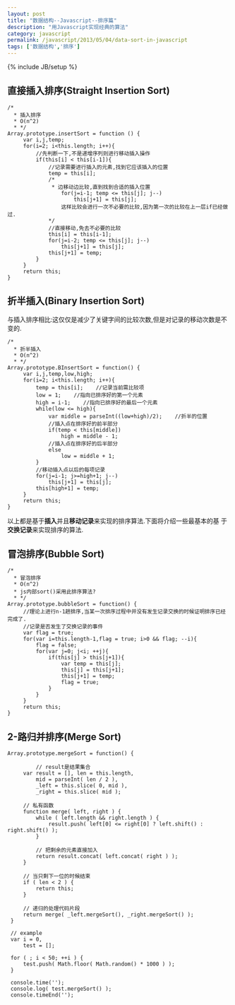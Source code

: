 ```yaml
---
layout: post
title: "数据结构--Javascript--排序篇"
description: "用Javascript实现经典的算法"
category: javascript
permalink: /javascript/2013/05/04/data-sort-in-javascript
tags: ['数据结构','排序']
---
```

{% include JB/setup %}

## 直接插入排序(Straight Insertion Sort)

    /*
      * 插入排序
      * O(n^2)
      * */
    Array.prototype.insertSort = function () {
         var i,j,temp;
         for(i=2; i<this.length; i++){
             //先判断一下,不是递增序列则进行移动插入操作
             if(this[i] < this[i-1]){
                 //记录需要进行插入的元素,找到它应该插入的位置
                 temp = this[i];
                 /*
                  * 边移动边比较,直到找到合适的插入位置
                     for(j=i-1; temp <= this[j]; j--)
                         this[j+1] = this[j];
                     这样比较会进行一次不必要的比较,因为第一次的比较在上一层if已经做过.
                 */
                 //直接移动,免去不必要的比较
                 this[i] = this[i-1];
                 for(j=i-2; temp <= this[j]; j--)
                     this[j+1] = this[j];
                 this[j+1] = temp;
             }
         }
         return this;
    }

## 折半插入(Binary Insertion Sort)

与插入排序相比:这仅仅是减少了关键字间的比较次数,但是对记录的移动次数是不变的.

    /*
      * 折半插入  
      * O(n^2)
      * */
    Array.prototype.BInsertSort = function() {
         var i,j,temp,low,high;
         for(i=2; i<this.length; i++){
             temp = this[i];    //记录当前需比较项
             low = 1;    //指向已排序好的第一个元素
             high = i-1;    //指向已排序好的最后一个元素
             while(low <= high){
                 var middle = parseInt((low+high)/2);    //折半的位置
                 //插入点在排序好的前半部分
                 if(temp < this[middle])    
                     high = middle - 1;
                 //插入点在排序好的后半部分
                 else  
                     low = middle + 1;
             }
             //移动插入点以后的每项记录
             for(j=i-1; j>=high+1; j--) 
                 this[j+1] = this[j];
             this[high+1] = temp;
         }
         return this;
    }

以上都是基于**插入**并且**移动记录**来实现的排序算法.下面将介绍一些最基本的基
于**交换记录**来实现排序的算法.

## 冒泡排序(Bubble Sort)

    /*
      * 冒泡排序
      * O(n^2)
      * js内部sort()采用此排序算法?
      * */
    Array.prototype.bubbleSort = function() {
         //理论上进行n-1趟排序,当某一次排序过程中并没有发生记录交换的时候证明排序已经完成了.
         //记录是否发生了交换记录的事件
         var flag = true;
         for(var i=this.length-1,flag = true; i>0 && flag; --i){
             flag = false;
             for(var j=0; j<i; ++j){
                 if(this[j] > this[j+1]){
                     var temp = this[j];
                     this[j] = this[j+1];
                     this[j+1] = temp;
                     flag = true;
                 }
             }
         }
         return this;
    }

## 2-路归并排序(Merge Sort)

    Array.prototype.mergeSort = function() {
         
             // result是结果集合
         var result = [], len = this.length,
             mid = parseInt( len / 2 ),
             _left = this.slice( 0, mid ),
             _right = this.slice( mid );
     
         // 私有函数
         function merge( left, right ) {
             while ( left.length && right.length ) {
                 result.push( left[0] <= right[0] ? left.shift() : right.shift() );
             }
     
             // 把剩余的元素直接加入
             return result.concat( left.concat( right ) );
         }
     
         // 当只剩下一位的时候结束
         if ( len < 2 ) {
             return this;
         }
     
         // 递归的处理代码片段
         return merge( _left.mergeSort(), _right.mergeSort() );
     }
     
     // example
     var i = 0,
         test = [];
     
     for ( ; i < 50; ++i ) {
         test.push( Math.floor( Math.random() * 1000 ) );
     }
     
     console.time('');
     console.log( test.mergeSort() );
     console.timeEnd('');
